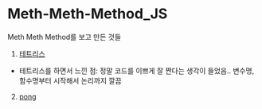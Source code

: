 # Meth-Meth-Method_JS
Meth Meth Method를 보고 만든 것들

1. [테트리스](https://dinomoon.github.io/Meth-Meth-Method_JS/tetris/index.html)
  - 테트리스를 하면서 느낀 점: 정말 코드를 이쁘게 잘 짠다는 생각이 들었음.. 변수명, 함수명부터 시작해서 논리까지 깔끔
2. [pong](https://dinomoon.github.io/Meth-Meth-Method_JS/pong/index.html)
